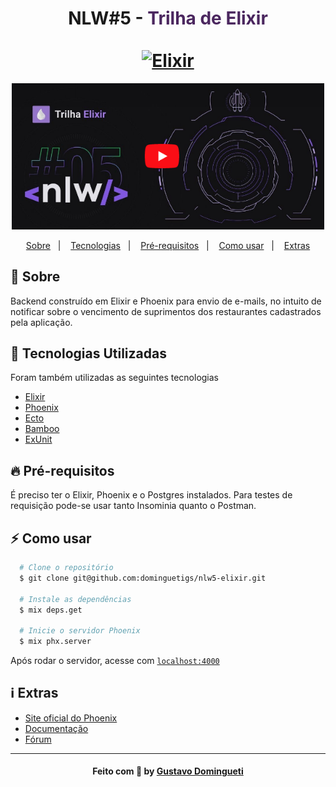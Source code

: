 <h1 align="center">
    NLW#5 - <span style="color: #4B275F"><b>Trilha de Elixir</b></span>
    <br><br>
    <a href="https://elixir-lang.org/" target="_blank">
      <img alt="Elixir" src="https://img.shields.io/badge/elixir-%234B275F.svg?&style=for-the-badge&logo=elixir&logoColor=white"/>
    </a>
</h1>

<p align="center">
  <img alt="NLW#5 Trilha de Elixir" src=".github/nlw5-elixir.png" width="500px">
</p>

<p align="center">
  <a href="#sobre">Sobre</a>&nbsp;&nbsp;&nbsp;|&nbsp;&nbsp;&nbsp;
  <a href="#tecnologias-utilizadas">Tecnologias</a>&nbsp;&nbsp;&nbsp;|&nbsp;&nbsp;&nbsp;
  <a href="#pre-requisitos">Pré-requisitos</a>&nbsp;&nbsp;&nbsp;|&nbsp;&nbsp;&nbsp;
  <a href="#como-usar">Como usar</a>&nbsp;&nbsp;&nbsp;|&nbsp;&nbsp;&nbsp;
  <a href="#extras">Extras</a>
</p>

<a id="sobre"></a>

## :bookmark: Sobre

Backend construído em Elixir e Phoenix para envio de e-mails, no intuito de notificar sobre o vencimento de suprimentos dos restaurantes cadastrados pela aplicação.

<a id="tecnologias-utilizadas"></a>

## :rocket: Tecnologias Utilizadas

Foram também utilizadas as seguintes tecnologias

- [Elixir](https://elixir-lang.org/)
- [Phoenix](https://www.phoenixframework.org/)
- [Ecto](https://hexdocs.pm/ecto/Ecto.html)
- [Bamboo](https://github.com/thoughtbot/bamboo)
- [ExUnit](https://hexdocs.pm/ex_unit/ExUnit.html)

<a id="pre-requisitos"></a>

## :fire: Pré-requisitos

É preciso ter o Elixir, Phoenix e o Postgres instalados.
Para testes de requisição pode-se usar tanto Insominia quanto o Postman.

<a id="como-usar"></a>

## :zap: Como usar

```bash
  # Clone o repositório
  $ git clone git@github.com:dominguetigs/nlw5-elixir.git

  # Instale as dependências
  $ mix deps.get

  # Inicie o servidor Phoenix
  $ mix phx.server
```

Após rodar o servidor, acesse com [`localhost:4000`](http://localhost:4000)

<a id="extras"></a>

## :information_source: Extras

- [Site oficial do Phoenix](https://www.phoenixframework.org/)
- [Documentação](https://hexdocs.pm/phoenix)
- [Fórum](https://elixirforum.com/c/phoenix-forum)

---

<h4 align="center">
    Feito com 💙 by <a
      href="https://www.linkedin.com/in/gustavodomingueti/"
      target="_blank"
    >Gustavo Domingueti</a>
</h4>
